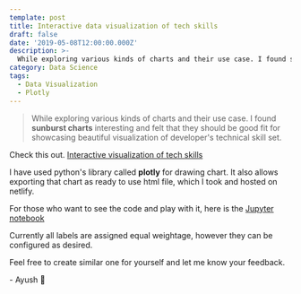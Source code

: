 ```yaml
---
template: post
title: Interactive data visualization of tech skills
draft: false
date: '2019-05-08T12:00:00.000Z'
description: >-
  While exploring various kinds of charts and their use case. I found sunburst charts interesting and felt that they should be good fit for showcasing my technical skill set.
category: Data Science
tags:
  - Data Visualization
  - Plotly
---
```


> While exploring various kinds of charts and their use case. I found **sunburst charts** interesting and felt that they should be good fit for showcasing beautiful visualization of developer's technical skill set.

Check this out. [Interactive visualization of tech skills](https://festive-meninsky-33c95d.netlify.com/)

I have used python's library called **plotly** for drawing chart. It also allows exporting that chart as ready to use html file, which I took and hosted on netlify.

For those who want to see the code and play with it, here is the [Jupyter notebook](https://nbviewer.jupyter.org/gist/heyayush/4ff62ac1d3f81b190222d1978d09fb51)

Currently all labels are assigned equal weightage, however they can be configured as desired.

Feel free to create similar one for yourself and let me know your feedback.

\- Ayush 🙂
